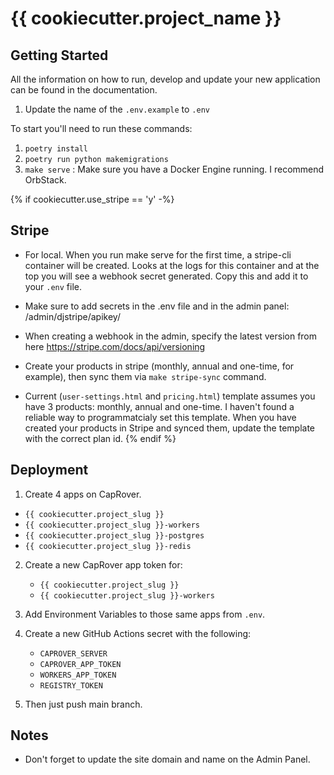 
# {{ cookiecutter.project_name }}

## Getting Started

All the information on how to run, develop and update your new application can be found in the documentation.

1. Update the name of the `.env.example` to `.env`

To start you'll need to run these commands:
1. `poetry install`
2. `poetry run python makemigrations`
3. `make serve` : Make sure you have a Docker Engine running. I recommend OrbStack.

{% if cookiecutter.use_stripe == 'y' -%}
## Stripe
- For local. When you run make serve for the first time, a stripe-cli container will be created. Looks at the logs for this container and at the top you will see a webhook secret generated. Copy this and add it to your `.env` file.

- Make sure to add secrets in the .env file and in the admin panel: /admin/djstripe/apikey/

- When creating a webhook in the admin, specify the latest version from here https://stripe.com/docs/api/versioning

- Create your products in stripe (monthly, annual and one-time, for example), then sync them via `make stripe-sync` command.

- Current (`user-settings.html` and `pricing.html`) template assumes you have 3 products: monthly, annual and one-time.
  I haven't found a reliable way to programmatcialy set this template. When you have created your products in Stripe and synced them, update the template with the correct plan id.
{% endif %}

## Deployment

1. Create 4 apps on CapRover.
  - `{{ cookiecutter.project_slug }}`
  - `{{ cookiecutter.project_slug }}-workers`
  - `{{ cookiecutter.project_slug }}-postgres`
  - `{{ cookiecutter.project_slug }}-redis`

2. Create a new CapRover app token for:
   - `{{ cookiecutter.project_slug }}`
   - `{{ cookiecutter.project_slug }}-workers`

3. Add Environment Variables to those same apps from `.env`.

4. Create a new GitHub Actions secret with the following:
   - `CAPROVER_SERVER`
   - `CAPROVER_APP_TOKEN`
   - `WORKERS_APP_TOKEN`
   - `REGISTRY_TOKEN`

5. Then just push main branch.

## Notes
- Don't forget to update the site domain and name on the Admin Panel.
